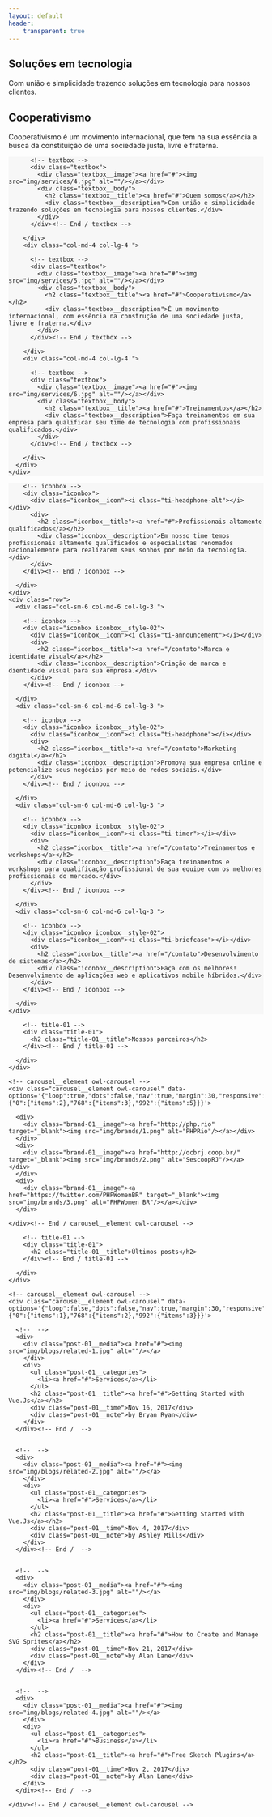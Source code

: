 ```yaml
---
layout: default
header:
    transparent: true
---
```


<!-- slider -->
<div class="slider">
  
  <!-- carousel__element owl-carousel -->
  <div class="carousel__element owl-carousel" data-options='{"items":1,"loop":true,"dots":false,"nav":false,"margin":0, "autoplay": true, "autoplayTimeout": 3000}'>
    <div class="slider__item" style="background-image: url('img/slider.jpg');">
      <div class="md-tb">
        <div class="md-tb__cell">
          <div class="slider__content">
            <div class="container">
              <h2>Soluções em tecnologia</h2>
              <p>Com união e simplicidade trazendo soluções em tecnologia para nossos clientes.</p>
            </div>
          </div>
        </div>
      </div>
    </div>
    <div class="slider__item" style="background-image: url('https://picsum.photos/1920/1080');">
      <div class="md-tb">
        <div class="md-tb__cell">
          <div class="slider__content">
            <div class="container">
              <h2>Cooperativismo</h2>
              <p>Cooperativismo é um movimento internacional, que tem na sua essência a busca da constituição de uma sociedade justa, livre e fraterna.</p>
            </div>
          </div>
        </div>
      </div>
    </div>
  </div><!-- End / carousel__element owl-carousel -->
  
</div><!-- End / slider -->

<!-- Service-->

<!-- Section -->
<section class="md-section" style="background-color:#f7f7f7;padding:0;">
  <div class="container">
    <div class="textbox-group">
      <div class="row">
        <div class="col-md-4 col-lg-4 ">
          
          <!-- textbox -->
          <div class="textbox">
            <div class="textbox__image"><a href="#"><img src="img/services/4.jpg" alt=""/></a></div>
            <div class="textbox__body">
              <h2 class="textbox__title"><a href="#">Quem somos</a></h2>
              <div class="textbox__description">Com união e simplicidade trazendo soluções em tecnologia para nossos clientes.</div>
            </div>
          </div><!-- End / textbox -->
          
        </div>
        <div class="col-md-4 col-lg-4 ">
          
          <!-- textbox -->
          <div class="textbox">
            <div class="textbox__image"><a href="#"><img src="img/services/5.jpg" alt=""/></a></div>
            <div class="textbox__body">
              <h2 class="textbox__title"><a href="#">Cooperativismo</a></h2>
              <div class="textbox__description">É um movimento internacional, com essência na construção de uma sociedade justa, livre e fraterna.</div>
            </div>
          </div><!-- End / textbox -->
          
        </div>
        <div class="col-md-4 col-lg-4 ">
          
          <!-- textbox -->
          <div class="textbox">
            <div class="textbox__image"><a href="#"><img src="img/services/6.jpg" alt=""/></a></div>
            <div class="textbox__body">
              <h2 class="textbox__title"><a href="#">Treinamentos</a></h2>
              <div class="textbox__description">Faça treinamentos em sua empresa para qualificar seu time de tecnologia com profissionais qualificados.</div>
            </div>
          </div><!-- End / textbox -->
          
        </div>
      </div>
    </div>
  </div>
</section>
<!-- End / Section -->


<!-- Section -->
<section class="md-section" style="background-color:#f7f7f7;padding-top:0;">
  <div class="container">
    <div class="row">
      <div class="col-md-10 col-lg-8 offset-0 offset-sm-0 offset-md-1 offset-lg-2 ">
        
        <!-- iconbox -->
        <div class="iconbox">
          <div class="iconbox__icon"><i class="ti-headphone-alt"></i></div>
          <div>
            <h2 class="iconbox__title"><a href="#">Profissionais altamente qualificados</a></h2>
            <div class="iconbox__description">Em nosso time temos profissionais altamente qualificados e especialistas renomados nacionalemente para realizarem seus sonhos por meio da tecnologia.</div>
          </div>
        </div><!-- End / iconbox -->
        
      </div>
    </div>
    <div class="row">
      <div class="col-sm-6 col-md-6 col-lg-3 ">
        
        <!-- iconbox -->
        <div class="iconbox iconbox__style-02">
          <div class="iconbox__icon"><i class="ti-announcement"></i></div>
          <div>
            <h2 class="iconbox__title"><a href="/contato">Marca e identidate visual</a></h2>
            <div class="iconbox__description">Criação de marca e dientidade visual para sua empresa.</div>
          </div>
        </div><!-- End / iconbox -->
        
      </div>
      <div class="col-sm-6 col-md-6 col-lg-3 ">
        
        <!-- iconbox -->
        <div class="iconbox iconbox__style-02">
          <div class="iconbox__icon"><i class="ti-headphone"></i></div>
          <div>
            <h2 class="iconbox__title"><a href="/contato">Marketing digital</a></h2>
            <div class="iconbox__description">Promova sua empresa online e potencialize seus negócios por meio de redes sociais.</div>
          </div>
        </div><!-- End / iconbox -->
        
      </div>
      <div class="col-sm-6 col-md-6 col-lg-3 ">
        
        <!-- iconbox -->
        <div class="iconbox iconbox__style-02">
          <div class="iconbox__icon"><i class="ti-timer"></i></div>
          <div>
            <h2 class="iconbox__title"><a href="/contato">Treinamentos e workshops</a></h2>
            <div class="iconbox__description">Faça treinamentos e workshops para qualificação profissional de sua equipe com os melhores profissionais do mercado.</div>
          </div>
        </div><!-- End / iconbox -->
        
      </div>
      <div class="col-sm-6 col-md-6 col-lg-3 ">
        
        <!-- iconbox -->
        <div class="iconbox iconbox__style-02">
          <div class="iconbox__icon"><i class="ti-briefcase"></i></div>
          <div>
            <h2 class="iconbox__title"><a href="/contato">Desenvolvimento de sistemas</a></h2>
            <div class="iconbox__description">Faça com os melhores! Desenvolvimento de aplicações web e aplicativos mobile híbridos.</div>
          </div>
        </div><!-- End / iconbox -->
        
      </div>
    </div>
  </div>
</section>
<!-- End / Section -->

<!-- Our partner-->

<!-- Section -->
<section class="md-section">
  <div class="container">
    <div class="row">
      <div class="col-md-8 col-lg-8 offset-0 offset-sm-0 offset-md-2 offset-lg-2 ">
        
        <!-- title-01 -->
        <div class="title-01">
          <h2 class="title-01__title">Nossos parceiros</h2>
        </div><!-- End / title-01 -->
        
      </div>
    </div>
    
    <!-- carousel__element owl-carousel -->
    <div class="carousel__element owl-carousel" data-options='{"loop":true,"dots":false,"nav":true,"margin":30,"responsive":{"0":{"items":2},"768":{"items":3},"992":{"items":5}}}'>
      
      <div>
        <div class="brand-01__image"><a href="http://php.rio" target="_blank"><img src="img/brands/1.png" alt="PHPRio"/></a></div>
      </div>
      <div>
        <div class="brand-01__image"><a href="http://ocbrj.coop.br/" target="_blank"><img src="img/brands/2.png" alt="SescoopRJ"/></a></div>
      </div>
      <div>
        <div class="brand-01__image"><a href="https://twitter.com/PHPWomenBR" target="_blank"><img src="img/brands/3.png" alt="PHPWomen BR"/></a></div>
      </div>
      
    </div><!-- End / carousel__element owl-carousel -->
    
  </div>
</section>
<!-- End / Section -->

<!-- Latest Blogs -->

<!-- Section -->
<section class="md-section consult-background">
  <div class="container">
    <div class="row">
      <div class="col-md-8 col-lg-8 offset-0 offset-sm-0 offset-md-2 offset-lg-2 ">
        
        <!-- title-01 -->
        <div class="title-01">
          <h2 class="title-01__title">Últimos posts</h2>
        </div><!-- End / title-01 -->
        
      </div>
    </div>
    
    <!-- carousel__element owl-carousel -->
    <div class="carousel__element owl-carousel" data-options='{"loop":false,"dots":false,"nav":true,"margin":30,"responsive":{"0":{"items":1},"768":{"items":2},"992":{"items":3}}}'>
      
      <!--  -->
      <div>
        <div class="post-01__media"><a href="#"><img src="img/blogs/related-1.jpg" alt=""/></a>
        </div>
        <div>
          <ul class="post-01__categories">
            <li><a href="#">Services</a></li>
          </ul>
          <h2 class="post-01__title"><a href="#">Getting Started with Vue.Js</a></h2>
          <div class="post-01__time">Nov 16, 2017</div>
          <div class="post-01__note">by Bryan Ryan</div>
        </div>
      </div><!-- End /  -->
      
      
      <!--  -->
      <div>
        <div class="post-01__media"><a href="#"><img src="img/blogs/related-2.jpg" alt=""/></a>
        </div>
        <div>
          <ul class="post-01__categories">
            <li><a href="#">Services</a></li>
          </ul>
          <h2 class="post-01__title"><a href="#">Getting Started with Vue.Js</a></h2>
          <div class="post-01__time">Nov 4, 2017</div>
          <div class="post-01__note">by Ashley Mills</div>
        </div>
      </div><!-- End /  -->
      
      
      <!--  -->
      <div>
        <div class="post-01__media"><a href="#"><img src="img/blogs/related-3.jpg" alt=""/></a>
        </div>
        <div>
          <ul class="post-01__categories">
            <li><a href="#">Services</a></li>
          </ul>
          <h2 class="post-01__title"><a href="#">How to Create and Manage SVG Sprites</a></h2>
          <div class="post-01__time">Nov 21, 2017</div>
          <div class="post-01__note">by Alan Lane</div>
        </div>
      </div><!-- End /  -->
      
      
      <!--  -->
      <div>
        <div class="post-01__media"><a href="#"><img src="img/blogs/related-4.jpg" alt=""/></a>
        </div>
        <div>
          <ul class="post-01__categories">
            <li><a href="#">Business</a></li>
          </ul>
          <h2 class="post-01__title"><a href="#">Free Sketch Plugins</a></h2>
          <div class="post-01__time">Nov 2, 2017</div>
          <div class="post-01__note">by Alan Lane</div>
        </div>
      </div><!-- End /  -->
      
    </div><!-- End / carousel__element owl-carousel -->
    
  </div>
</section>
<!-- End / Section -->